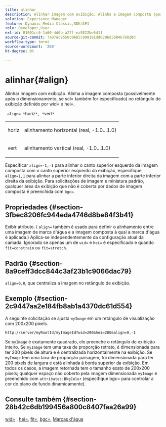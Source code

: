 ```yaml
---
title: alinhar
description: Alinhar imagem com exibição. Alinha a imagem composta (possivelmente após o dimensionamento, se scl= também for especificado) no retângulo de exibição definido por wid= e hei=.
solution: Experience Manager
feature: Dynamic Media Classic,SDK/API
role: Developer,User
exl-id: 01001cc6-1a60-4d6b-a27f-ea5822be6d11
source-git-commit: 7a07ec9550c0685c908191dd6806d5b84678820d
workflow-type: tm+mt
source-wordcount: '268'
ht-degree: 0%

---
```


# alinhar{#align}

Alinhar imagem com exibição. Alinha a imagem composta (possivelmente após o dimensionamento, se scl= também for especificado) no retângulo de exibição definido por wid= e hei=.

` align= *`horiz`*, *`vert`*`

<table id="simpletable_4CB26F72A56D4515B767C303F8E8A1CF"> 
 <tr class="strow"> 
  <td class="stentry"> <p> <span class="codeph"> <span class="varname"> horiz </span> </span> </p> </td> 
  <td class="stentry"> <p>alinhamento horizontal (real, -1.0...1.0) </p> </td> 
 </tr> 
 <tr class="strow"> 
  <td class="stentry"> <p> <span class="codeph"> <span class="varname"> vert </span> </span> </p> </td> 
  <td class="stentry"> <p>alinhamento vertical (real, -1.0...1.0) </p> </td> 
 </tr> 
</table>

Especificar `align=-1,-1` para alinhar o canto superior esquerdo da imagem composta com o canto superior esquerdo da exibição, especifique `align=1,1` para alinhar a parte inferior direita da imagem com a parte inferior direita da exibição. Para solicitações de imagem e miniatura padrão, qualquer área da exibição que não é coberta por dados de imagem composta é preenchida com `bgc=`.

## Propriedades {#section-3fbec8206fc944eda4746d8be84f3b41}

Exibir atributo. ( `align=` também é usado para definir o alinhamento entre uma imagem de marca d&#39;água e a imagem composta à qual a marca d&#39;água é aplicada.) Aplica-se independentemente da configuração atual da camada. Ignorado se apenas um de `wid=` e `hei=` é especificado e quando `fit=constrain` ou `fit=stretch`.

## Padrão {#section-8a9ceff3dcc844c3af23b1c9066dac79}

`align=0,0`, que centraliza a imagem no retângulo de exibição.

## Exemplo {#section-2c9447aa2e184fb8ab1a4370dc61d554}

A seguinte solicitação se ajusta `myImage` em um retângulo de visualização com 200x200 pixels.

`http://server/myRootId/myImageId?wid=200&hei=200&align=0,-1`

Se `myImage` é exatamente quadrado, ele preenche o retângulo de exibição inteiro. Se `myImage` tem uma taxa de proporção retrato, é dimensionada para ter 200 pixels de altura e é centralizada horizontalmente na exibição. Se `myImage` tem uma taxa de proporção paisagem, foi dimensionada para ter 200 pixels de largura e está alinhada à borda superior da exibição. Em todos os casos, a imagem retornada tem o tamanho exato de 200x200 pixels; qualquer espaço não coberto pela imagem dimensionada `myImage` é preenchido com `attribute::BkgColor` (especifique bgc= para controlar a cor do plano de fundo dinamicamente).

## Consulte também {#section-28b42c6db199456a800c8407faa26a99}

[wid=](../../../../../is-api/http-ref/image-serving-api-ref/c-http-protocol-reference/c-command-reference/r-is-http-wid.md#reference-bfeadcb67bf4485f851eb21345527e47) , [hei=](../../../../../is-api/http-ref/image-serving-api-ref/c-http-protocol-reference/c-command-reference/r-is-http-hei.md#reference-6d6f556ccc0e4b98a815e8a5c1944a96), [fit=](../../../../../is-api/http-ref/image-serving-api-ref/c-http-protocol-reference/c-command-reference/r-fit.md#reference-f11bff6d93d143d6b135de3a923bc989), [bgc=](../../../../../is-api/http-ref/image-serving-api-ref/c-http-protocol-reference/c-command-reference/r-bgc.md#reference-53376175f617446fbe5c69120f834b88), [Marcas d&#39;água](../../../../../is-api/http-ref/image-serving-api-ref/c-http-protocol-reference/c-syntax-and-features/r-watermarks.md#reference-35d2c3a2c98349b792921c6cb8e73832)
